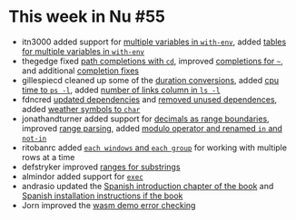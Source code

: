 # This week in Nu #55

- itn3000 added support for [multiple variables in `with-env`](https://github.com/nushell/nushell/pull/2526), added [tables for multiple variables in `with-env`](https://github.com/nushell/nushell/pull/2530)
- thegedge fixed [path completions with `cd`](https://github.com/nushell/nushell/pull/2525), improved [completions for `~`](https://github.com/nushell/nushell/pull/2503), and additional [completion fixes](https://github.com/nushell/nushell/pull/2498)
- gillespiecd cleaned up some of the [duration conversions](https://github.com/nushell/nushell/pull/2522), added [cpu time to `ps -l`](https://github.com/nushell/nushell/pull/2507), added [number of links column in `ls -l`](https://github.com/nushell/nushell/pull/2496)
- fdncred [updated dependencies](https://github.com/nushell/nushell/pull/2517) and [removed unused dependences](https://github.com/nushell/nushell/pull/2520), added [weather symbols to `char`](https://github.com/nushell/nushell/pull/2502)
- jonathandturner added support for [decimals as range boundaries](https://github.com/nushell/nushell/pull/2509), improved [range parsing](https://github.com/nushell/nushell/pull/2506), added [modulo operator and renamed `in` and `not-in`](https://github.com/nushell/nushell/pull/2505)
- ritobanrc added [`each windows` and `each group`](https://github.com/nushell/nushell/pull/2508) for working with multiple rows at a time
- defstryker improved [ranges for substrings](https://github.com/nushell/nushell/pull/2499)
- almindor added support for [`exec`](https://github.com/nushell/nushell/pull/2495)
- andrasio updated the [Spanish introduction chapter of the book](https://github.com/nushell/book/pull/131) and [Spanish installation instructions if the book](https://github.com/nushell/book/pull/130)
- Jorn improved the [wasm demo error checking](https://github.com/nushell/demo/commit/3088ee0579dbbbd65ab33b7eafc86a5253a22573)
